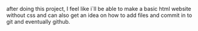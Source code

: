 after doing this project, I feel like i`ll be able to make a basic html website without css and can also get an idea on how to add files and commit in to git and eventually github.
